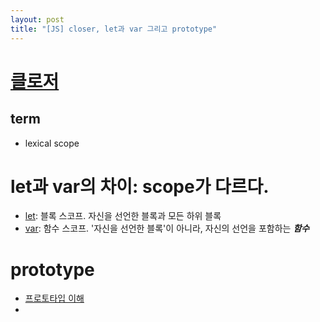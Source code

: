 ```yaml
---
layout: post
title: "[JS] closer, let과 var 그리고 prototype"
---
```


# [클로저](https://developer.mozilla.org/ko/docs/Web/JavaScript/Closures)
## term
* lexical scope

# let과 var의 차이: scope가 다르다.
* [let](https://developer.mozilla.org/ko/docs/Web/JavaScript/Reference/Statements/let): 블록 스코프. 자신을 선언한 블록과 모든 하위 블록
* [var](https://developer.mozilla.org/ko/docs/Web/JavaScript/Reference/Statements/var): 함수 스코프. '자신을 선언한 블록'이 아니라, 자신의 선언을 포함하는 ***함수***

# prototype
* [프로토타입 이해](https://www.nextree.co.kr/p7323/)
* 